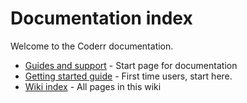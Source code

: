 Documentation index
================

Welcome to the Coderr documentation.

* [Guides and support](https://coderr.io/guides-and-support) - Start page for documentation
* [Getting started guide](./getting-started/) - First time users, start here.
* [Wiki index](https://coderr.io/documentation/pages/) - All pages in this wiki
